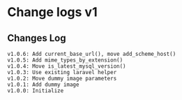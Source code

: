 # Change logs v1


## Changes Log 
    v1.0.6: Add current_base_url(), move add_scheme_host()
    v1.0.5: Add mime_types_by_extension()
    v1.0.4: Move is_latest_mysql_version()
    v1.0.3: Use existing laravel helper
    v1.0.2: Move dummy image parameters
    v1.0.1: Add dummy image
    v1.0.0: Initialize
